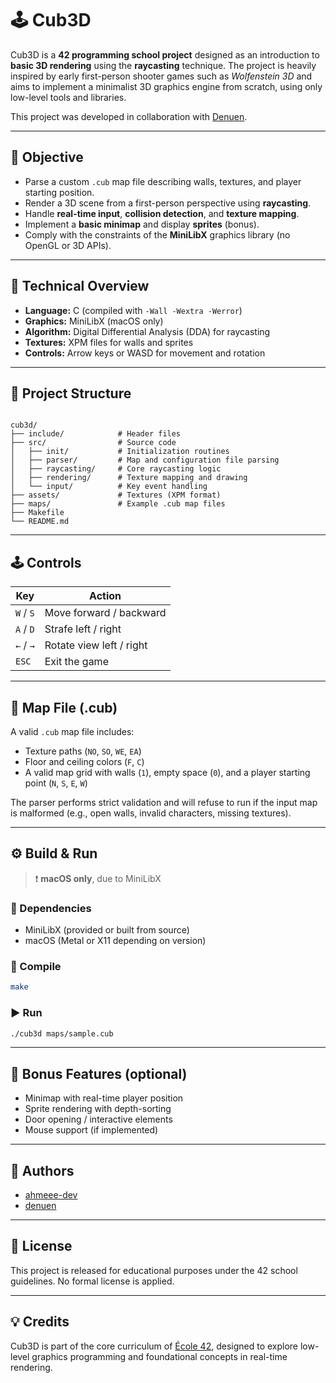
# 🕹️ Cub3D

Cub3D is a **42 programming school project** designed as an introduction to **basic 3D rendering** using the **raycasting** technique. The project is heavily inspired by early first-person shooter games such as *Wolfenstein 3D* and aims to implement a minimalist 3D graphics engine from scratch, using only low-level tools and libraries.

This project was developed in collaboration with [Denuen](https://github.com/Denuen).

---

## 📌 Objective

- Parse a custom `.cub` map file describing walls, textures, and player starting position.  
- Render a 3D scene from a first-person perspective using **raycasting**.  
- Handle **real-time input**, **collision detection**, and **texture mapping**.  
- Implement a **basic minimap** and display **sprites** (bonus).  
- Comply with the constraints of the **MiniLibX** graphics library (no OpenGL or 3D APIs).

---

## 🧠 Technical Overview

- **Language:** C (compiled with `-Wall -Wextra -Werror`)  
- **Graphics:** MiniLibX (macOS only)  
- **Algorithm:** Digital Differential Analysis (DDA) for raycasting  
- **Textures:** XPM files for walls and sprites  
- **Controls:** Arrow keys or WASD for movement and rotation

---

## 📁 Project Structure

```

cub3d/
├── include/            # Header files
├── src/                # Source code
│   ├── init/           # Initialization routines
│   ├── parser/         # Map and configuration file parsing
│   ├── raycasting/     # Core raycasting logic
│   ├── rendering/      # Texture mapping and drawing
│   └── input/          # Key event handling
├── assets/             # Textures (XPM format)
├── maps/               # Example .cub map files
├── Makefile
└── README.md

````

---

## 🕹️ Controls

| Key        | Action                  |
|------------|-------------------------|
| `W` / `S`  | Move forward / backward |
| `A` / `D`  | Strafe left / right     |
| `←` / `→`  | Rotate view left / right|
| `ESC`      | Exit the game           |

---

## 🧾 Map File (.cub)

A valid `.cub` map file includes:

- Texture paths (`NO`, `SO`, `WE`, `EA`)  
- Floor and ceiling colors (`F`, `C`)  
- A valid map grid with walls (`1`), empty space (`0`), and a player starting point (`N`, `S`, `E`, `W`)  

The parser performs strict validation and will refuse to run if the input map is malformed (e.g., open walls, invalid characters, missing textures).

---

## ⚙️ Build & Run

> ❗️ **macOS only**, due to MiniLibX

### 🔧 Dependencies

- MiniLibX (provided or built from source)  
- macOS (Metal or X11 depending on version)  

### 🧪 Compile

```bash
make
````

### ▶️ Run

```bash
./cub3d maps/sample.cub
```

---

## 🧪 Bonus Features (optional)

* Minimap with real-time player position
* Sprite rendering with depth-sorting
* Door opening / interactive elements
* Mouse support (if implemented)

---

## 👥 Authors

* [ahmeee-dev](https://github.com/ahmeee-dev)
* [denuen](https://github.com/denuen)

---

## 📜 License

This project is released for educational purposes under the 42 school guidelines. No formal license is applied.

---

## 💡 Credits

Cub3D is part of the core curriculum of [École 42](https://42.fr/en/homepage/), designed to explore low-level graphics programming and foundational concepts in real-time rendering.

